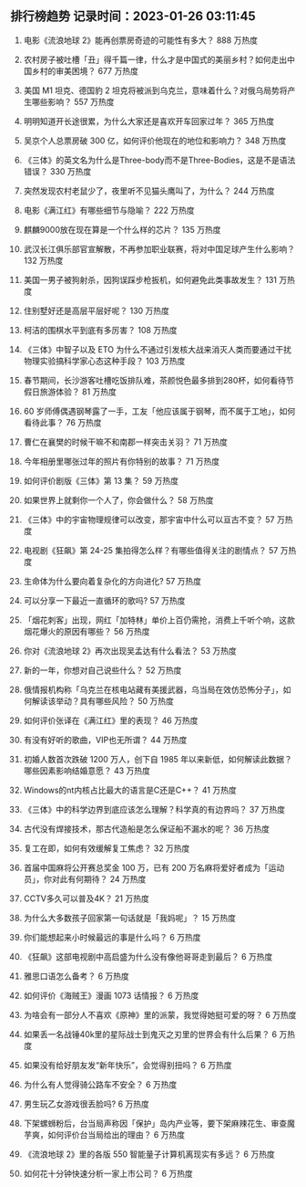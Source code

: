 
## 排行榜趋势 记录时间：2023-01-26 03:11:45
  
  1. 电影《流浪地球 2》能再创票房奇迹的可能性有多大？ 888 万热度
    
  2. 农村房子被吐槽「丑」得千篇一律，什么才是中国式的美丽乡村？如何走出中国乡村的审美困境？ 677 万热度
    
  3. 美国 M1 坦克、德国豹 2 坦克将被派到乌克兰，意味着什么？对俄乌局势将产生哪些影响？ 557 万热度
    
  4. 明明知道开长途很累，为什么大家还是喜欢开车回家过年？ 365 万热度
    
  5. 吴京个人总票房破 300 亿，如何评价他现在的地位和影响力？ 348 万热度
    
  6. 《三体》的英文名为什么是Three-body而不是Three-Bodies，这是不是语法错误？ 330 万热度
    
  7. 突然发现农村老鼠少了，夜里听不见猫头鹰叫了，为什么？ 244 万热度
    
  8. 电影《满江红》有哪些细节与隐喻？ 222 万热度
    
  9. 麒麟9000放在现在算是一个什么样的芯片？ 135 万热度
    
  10. 武汉长江俱乐部官宣解散，不再参加职业联赛，将对中国足球产生什么影响？ 132 万热度
    
  11. 美国一男子被狗射杀，因狗误踩步枪扳机，如何避免此类事故发生？ 131 万热度
    
  12. 住别墅好还是高层平层好呢？ 130 万热度
    
  13. 柯洁的围棋水平到底有多厉害？ 108 万热度
    
  14. 《三体》中智子以及 ETO 为什么不通过引发核大战来消灭人类而要通过干扰物理实验搞科学家心态这种手段？ 103 万热度
    
  15. 春节期间，长沙游客吐槽吃饭排队难，茶颜悦色最多排到280杯，如何看待节假日旅游体验？ 81 万热度
    
  16. 60 岁师傅偶遇钢琴露了一手，工友「他应该属于钢琴，而不属于工地」，如何看待此事？ 76 万热度
    
  17. 曹仁在襄樊的时候干嘛不和南郡一样突击关羽？ 71 万热度
    
  18. 今年相册里哪张过年的照片有你特别的故事？ 71 万热度
    
  19. 如何评价剧版《三体》第 13 集？ 59 万热度
    
  20. 如果世界上就剩你一个人了，你会做什么？ 58 万热度
    
  21. 《三体》中的宇宙物理规律可以改变，那宇宙中什么可以亘古不变？ 57 万热度
    
  22. 电视剧《狂飙》第 24-25 集拍得怎么样？有哪些值得关注的剧情点？ 57 万热度
    
  23. 生命体为什么要向着复杂化的方向进化? 57 万热度
    
  24. 可以分享一下最近一直循环的歌吗? 57 万热度
    
  25. 「烟花刺客」出现，网红「加特林」单价上百仍需抢，消费上千听个响，这款烟花爆火的原因有哪些？ 56 万热度
    
  26. 你对《流浪地球 2》再次出现吴孟达有什么看法？ 53 万热度
    
  27. 新的一年，你想对自己说些什么？ 52 万热度
    
  28. 俄情报机构称「乌克兰在核电站藏有美援武器，乌当局在效仿恐怖分子」，如何解读该举动？具有哪些风险？ 50 万热度
    
  29. 如何评价张译在《满江红》里的表现？ 46 万热度
    
  30. 有没有好听的歌曲，VIP也无所谓？ 44 万热度
    
  31. 初婚人数首次跌破 1200 万人，创下自 1985 年以来新低，如何解读此数据？哪些因素影响结婚意愿？ 43 万热度
    
  32. Windows的nt内核占比最大的语言是C还是C++？ 41 万热度
    
  33. 《三体》中的科学边界到底应该怎么理解？科学真的有边界吗？ 37 万热度
    
  34. 古代没有焊接技术，那古代造船是怎么保证船不漏水的呢？ 36 万热度
    
  35. 复工在即，如何有效缓解复工焦虑？ 32 万热度
    
  36. 首届中国麻将公开赛总奖金 100 万，已有 200 万名麻将爱好者成为「运动员」，你对此有何期待？ 24 万热度
    
  37. CCTV多久可以普及4K？ 21 万热度
    
  38. 为什么大多数孩子回家第一句话就是「我妈呢」？ 15 万热度
    
  39. 你们能想起来小时候最远的事是什么吗？ 6 万热度
    
  40. 《狂飙》这部电视剧中高启盛为什么没有像他哥哥走到最后？ 6 万热度
    
  41. 雅思口语怎么备考？ 6 万热度
    
  42. 如何评价《海贼王》漫画 1073 话情报？ 6 万热度
    
  43. 为啥会有一部分人不喜欢《原神》里的派蒙，我觉得她挺可爱的呀？ 6 万热度
    
  44. 如果丢一名战锤40k里的星际战士到鬼灭之刃里的世界会有什么后果？ 6 万热度
    
  45. 如果没有给好朋友发“新年快乐”，会觉得别扭吗？ 6 万热度
    
  46. 为什么有人觉得骑公路车不安全？ 6 万热度
    
  47. 男生玩乙女游戏很丢脸吗? 6 万热度
    
  48. 下架螺蛳粉后，台当局声称因「保护」岛内产业等，要下架麻辣花生、审查魔芋爽，如何评价台当局给出的理由？ 6 万热度
    
  49. 《流浪地球 2》里的各版 550 智能量子计算机离现实有多远？ 6 万热度
    
  50. 如何花十分钟快速分析一家上市公司？ 6 万热度
    